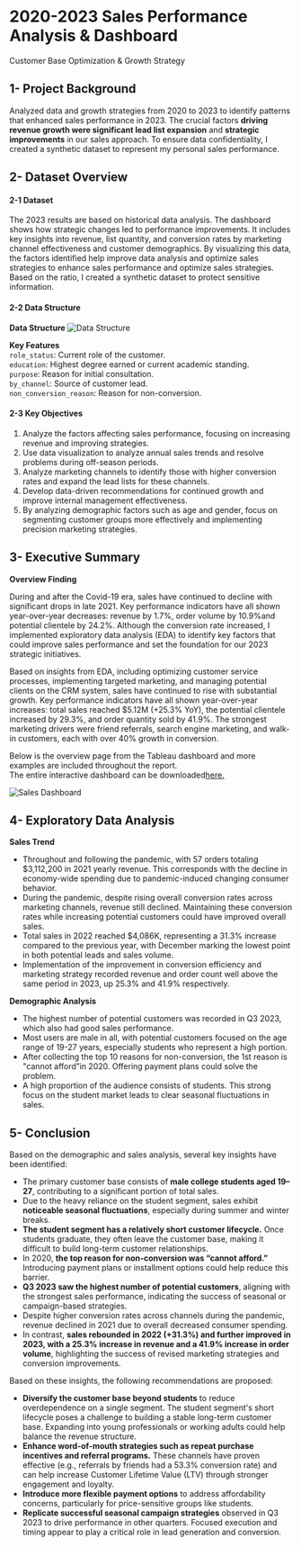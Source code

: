 # 2020-2023 Sales Performance Analysis & Dashboard
Customer Base Optimization & Growth Strategy

## 1- Project Background

Analyzed data and growth strategies from 2020 to 2023 to identify patterns that enhanced sales performance in 2023. The crucial factors **driving revenue growth were significant lead list expansion** and **strategic improvements** in our sales approach. To ensure data confidentiality, I created a synthetic dataset to represent my personal sales performance.

## 2- Dataset Overview

#### 2-1 Dataset
The 2023 results are based on historical data analysis. The dashboard shows how strategic changes led to performance improvements. It includes key insights into revenue, list quantity, and conversion rates by marketing channel effectiveness and customer demographics. By visualizing this data, the factors identified help improve data analysis and optimize sales strategies to enhance sales performance and optimize sales strategies. Based on the ratio, I created a synthetic dataset to protect sensitive information.

#### 2-2 Data Structure

**Data Structure**
![Data Structure](https://github.com/user-attachments/assets/13af5c93-d863-45be-8dbc-d416f2cefedf)


**Key Features**   
`role_status`: Current role of the customer.  
`education`: Highest degree earned or current academic standing.  
`purpose`: Reason for initial consultation.  
`by_channel`: Source of customer lead.  
`non_conversion_reason`: Reason for non-conversion.


#### 2-3 Key Objectives  
1. Analyze the factors affecting sales performance, focusing on increasing revenue and improving strategies.
2. Use data visualization to analyze annual sales trends and resolve problems during off-season periods.
3. Analyze marketing channels to identify those with higher conversion rates and expand the lead lists for these channels.
4. Develop data-driven recommendations for continued growth and improve internal management effectiveness.
5. By analyzing demographic factors such as age and gender, focus on segmenting customer groups more effectively and implementing precision marketing strategies.


## 3- Executive Summary
**Overview Finding**  

During and after the Covid-19 era, sales have continued to decline with significant drops in late 2021. Key performance indicators have all shown year-over-year decreases: revenue by 1.7%, order volume by 10.9%and potential clientele by 24.2%. Although the conversion rate increased, I implemented exploratory data analysis (EDA) to identify key factors that could improve sales performance and set the foundation for our 2023 strategic initiatives.

Based on insights from EDA, including optimizing customer service processes, implementing targeted marketing, and managing potential clients on the CRM system, sales have continued to rise with substantial growth. Key performance indicators have all shown year-over-year increases: total sales reached $5.12M (+25.3% YoY), the potential clientele increased by 29.3%, and order quantity sold by 41.9%. 
The strongest marketing drivers were friend referrals, search engine marketing, and walk-in customers, each with over 40% growth in conversion.

Below is the overview page from the Tableau dashboard and more examples are included throughout the report.  
The entire interactive dashboard can be downloaded[here.](https://public.tableau.com/app/profile/cytdata/viz/SalesPerformance_17417274100470/1) 

![Sales Dashboard ](https://github.com/user-attachments/assets/b1c0e49a-6f5d-4b20-ae6d-2847efeeba7f)





## 4- Exploratory Data Analysis



**Sales Trend**
* Throughout and following the pandemic, with 57 orders totaling $3,112,200 in 2021 yearly revenue. This corresponds with the decline in economy-wide spending due to pandemic-induced changing consumer behavior.
* During the pandemic, despite rising overall conversion rates across marketing channels, revenue still declined. Maintaining these conversion rates while increasing potential customers could have improved overall sales.
* Total sales in 2022 reached $4,086K, representing a 31.3% increase compared to the previous year, with December marking the lowest point in both potential leads and sales volume.
* Implementation of the improvement in conversion efficiency and marketing strategy recorded revenue and order count well above the same period in 2023, up 25.3% and 41.9% respectively.

**Demographic Analysis**
* The highest number of potential customers was recorded in Q3 2023, which also had good sales performance.
* Most users are male in all, with potential customers focused on the age range of 19-27 years, especially students who represent a high portion.
* After collecting the top 10 reasons for non-conversion, the 1st reason is "cannot afford”in 2020. Offering payment plans could solve the problem.
* A high proportion of the audience consists of students. This strong focus on the student market leads to clear seasonal fluctuations in sales.


## 5- Conclusion  

Based on the demographic and sales analysis, several key insights have been identified:
* The primary customer base consists of **male college students aged 19–27**, contributing to a significant portion of total sales.
* Due to the heavy reliance on the student segment, sales exhibit **noticeable seasonal fluctuations**, especially during summer and winter breaks.
* **The student segment has a relatively short customer lifecycle.** Once students graduate, they often leave the customer base, making it difficult to build long-term customer relationships.
* In 2020, **the top reason for non-conversion was “cannot afford.”** Introducing payment plans or installment options could help reduce this barrier.
* **Q3 2023 saw the highest number of potential customers**, aligning with the strongest sales performance, indicating the success of seasonal or campaign-based strategies.
* Despite higher conversion rates across channels during the pandemic, revenue declined in 2021 due to overall decreased consumer spending.
* In contrast, **sales rebounded in 2022 (+31.3%) and further improved in 2023, with a 25.3% increase in revenue and a 41.9% increase in order volume**, highlighting the success of revised marketing strategies and conversion improvements.

  
Based on these insights, the following recommendations are proposed:
* **Diversify the customer base beyond students** to reduce overdependence on a single segment. The student segment's short lifecycle poses a challenge to building a stable long-term customer base. Expanding into young professionals or working adults could help balance the revenue structure.
* **Enhance word-of-mouth strategies such as repeat purchase incentives and referral programs.** These channels have proven effective (e.g., referrals by friends had a 53.3% conversion rate) and can help increase Customer Lifetime Value (LTV) through stronger engagement and loyalty.
* **Introduce more flexible payment options** to address affordability concerns, particularly for price-sensitive groups like students.
* **Replicate successful seasonal campaign strategies** observed in Q3 2023 to drive performance in other quarters. Focused execution and timing appear to play a critical role in lead generation and conversion.

